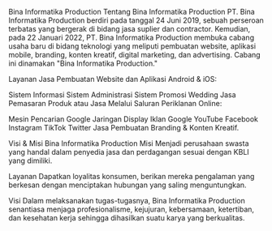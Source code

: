 Bina Informatika Production
Tentang Bina Informatika Production
PT. Bina Informatika Production berdiri pada tanggal 24 Juni 2019, sebuah perseroan terbatas yang bergerak di bidang jasa suplier dan contractor. Kemudian, pada 22 Januari 2022, PT. Bina Informatika Production membuka cabang usaha baru di bidang teknologi yang meliputi pembuatan website, aplikasi mobile, branding, konten kreatif, digital marketing, dan advertising. Cabang ini dinamakan "Bina Informatika Production."

Layanan
Jasa Pembuatan Website dan Aplikasi Android & iOS:

Sistem Informasi
Sistem Administrasi
Sistem Promosi
Wedding
Jasa Pemasaran Produk atau Jasa Melalui Saluran Periklanan Online:

Mesin Pencarian Google
Jaringan Display Iklan Google
YouTube
Facebook
Instagram
TikTok
Twitter
Jasa Pembuatan Branding & Konten Kreatif.

Visi & Misi Bina Informatika Production
Misi
Menjadi perusahaan swasta yang handal dalam penyedia jasa dan perdagangan sesuai dengan KBLI yang dimiliki.

Layanan
Dapatkan loyalitas konsumen, berikan mereka pengalaman yang berkesan dengan menciptakan hubungan yang saling menguntungkan.

Visi
Dalam melaksanakan tugas-tugasnya, Bina Informatika Production senantiasa menjaga profesionalisme, kejujuran, kebersamaan, ketertiban, dan kesehatan kerja sehingga dihasilkan suatu karya yang berkualitas.
